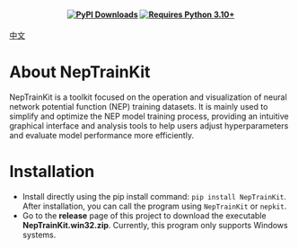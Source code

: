 
<h4 align="center">

[![PyPI Downloads](https://img.shields.io/pypi/dm/NepTrainKit?logo=pypi&logoColor=white&color=blue&label=PyPI)](https://pypi.org/project/NepTrainKit)
[![Requires Python 3.10+](https://img.shields.io/badge/Python-3.10+-blue.svg?logo=python&logoColor=white)](https://python.org/downloads)
 
</h4>

[中文](README_zh.md)


#  About NepTrainKit
NepTrainKit is a toolkit focused on the operation and visualization of neural network potential function (NEP) training datasets. It is mainly used to simplify and optimize the NEP model training process, providing an intuitive graphical interface and analysis tools to help users adjust hyperparameters and evaluate model performance more efficiently.
# Installation
- Install directly using the pip install command: `pip install NepTrainKit`. After installation, you can call the program using `NepTrainKit` or `nepkit`.
- Go to the **release** page of this project to download the executable **NepTrainKit.win32.zip**. Currently, this program only supports Windows systems.